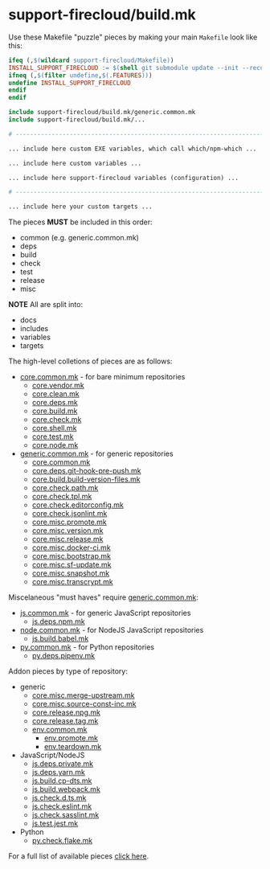 # support-firecloud/build.mk

Use these Makefile "puzzle" pieces by making your main `Makefile` look like this:

```Makefile
ifeq (,$(wildcard support-firecloud/Makefile))
INSTALL_SUPPORT_FIRECLOUD := $(shell git submodule update --init --recursive support-firecloud)
ifneq (,$(filter undefine,$(.FEATURES)))
undefine INSTALL_SUPPORT_FIRECLOUD
endif
endif

include support-firecloud/build.mk/generic.common.mk
include support-firecloud/build.mk/...

# ------------------------------------------------------------------------------

... include here custom EXE variables, which call which/npm-which ...

... include here custom variables ...

... include here support-firecloud variables (configuration) ...

# ------------------------------------------------------------------------------

... include here your custom targets ...

```

The pieces **MUST** be included in this order:

* common (e.g. generic.common.mk)
* deps
* build
* check
* test
* release
* misc

**NOTE** All are split into:

* docs
* includes
* variables
* targets

The high-level colletions of pieces are as follows:

* [core.common.mk](core.common.mk) - for bare minimum repositories
  * [core.vendor.mk](core.vendor.mk)
  * [core.clean.mk](core.clean.mk)
  * [core.deps.mk](core.deps.mk)
  * [core.build.mk](core.build.mk)
  * [core.check.mk](core.check.mk)
  * [core.shell.mk](core.shell.mk)
  * [core.test.mk](core.test.mk)
  * [core.node.mk](core.node.mk)
* [generic.common.mk](generic.common.mk) - for generic repositories
  * [core.common.mk](core.common.mk)
  * [core.deps.git-hook-pre-push.mk](core.deps.git-hook-pre-push.mk)
  * [core.build.build-version-files.mk](core.build.build-version-files.mk)
  * [core.check.path.mk](core.check.path.mk)
  * [core.check.tpl.mk](core.check.tpl.mk)
  * [core.check.editorconfig.mk](core.check.editorconfig.mk)
  * [core.check.jsonlint.mk](core.check.jsonlint.mk)
  * [core.misc.promote.mk](core.misc.promote.mk)
  * [core.misc.version.mk](core.misc.version.mk)
  * [core.misc.release.mk](core.misc.release.mk)
  * [core.misc.docker-ci.mk](core.misc.docker-ci.mk)
  * [core.misc.bootstrap.mk](core.misc.bootstrap.mk)
  * [core.misc.sf-update.mk](core.misc.sf-update.mk)
  * [core.misc.snapshot.mk](core.misc.snapshot.mk)
  * [core.misc.transcrypt.mk](core.misc.transcrypt.mk)

Miscelaneous "must haves" require [generic.common.mk](generic.common.mk):
* [js.common.mk](js.common.mk) - for generic JavaScript repositories
  * [js.deps.npm.mk](js.deps.npm.mk)
* [node.common.mk](node.common.mk) - for NodeJS JavaScript repositories
  * [js.build.babel.mk](js.build.babel.mk)
* [py.common.mk](py.common.mk) - for Python repositories
  * [py.deps.pipenv.mk](py.deps.pipenv.mk)

Addon pieces by type of repository:
* generic
  * [core.misc.merge-upstream.mk](core.misc.merge-upstream.mk)
  * [core.misc.source-const-inc.mk](core.misc.source-const-inc.mk)
  * [core.release.npg.mk](core.release.npg.mk)
  * [core.release.tag.mk](core.release.tag.mk)
  * [env.common.mk](env.common.mk)
    * [env.promote.mk](env.promote.mk)
    * [env.teardown.mk](env.teardown.mk)
* JavaScript/NodeJS
  * [js.deps.private.mk](js.deps.private.mk)
  * [js.deps.yarn.mk](js.deps.yarn.mk)
  * [js.build.cp-dts.mk](js.build.cp-dts.mk)
  * [js.build.webpack.mk](js.build.webpack.mk)
  * [js.check.d.ts.mk](js.check.d.ts.mk)
  * [js.check.eslint.mk](js.check.eslint.mk)
  * [js.check.sasslint.mk](js.check.sasslint.mk)
  * [js.test.jest.mk](js.test.jest.mk)
* Python
  * [py.check.flake.mk](py.check.flake.mk)

For a full list of available pieces [click here](./).
